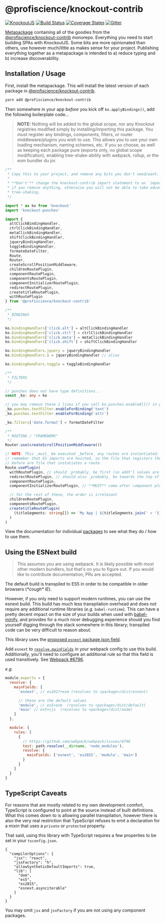 # @profiscience/knockout-contrib

[![KnockoutJS][knockout-shield]][knockoutjs]
[![Build Status][travis-ci-shield]][travis-ci]
[![Coverage States][codecov-shield]][codecov]
[![Gitter][gitter-shield]][gitter]

[Metapackage][] containing all of the goodies from the [@profiscience/knockout-contrib][] monorepo. Everything you need to start building SPAs with KnockoutJS. Some bits are more opinionated than others, use however much/little as makes sense for your project. Publishing everything together as a metapackage is intended to a) reduce typing and b) increase discoverability.

## Installation / Usage

First, install the metapackage. This will install the latest version of each package in [@profiscience/knockout-contrib][].

```bash
yarn add @profiscience/knockout-contrib
```

Then somewhere in your app _before_ you kick off `ko.applyBindings()`, add the following boilerplate code...

> **NOTE:** Nothing will be added to the global scope, nor any Knockout registries modified simply by installing/importing this package. You _must_ register any bindings, components, filters, or router middleware/plugins you wish to use. This allows you to use your own loading mechanism, naming schemes, etc. if you so choose, as well as keeping each package pure (exports only, no global scope modification), enabling tree-shake-ability with webpack, rollup, or the esm bundler du jor.

```typescript
/**
 * Copy this to your project, and remove any bits you don't need/want.
 *
 * **Don't'** change the knockout-contrib import statement to an `import *`
 * if you remove anything, otherwise you will not be able to take advantage of
 * tree-shaking.
 */

import * as ko from 'knockout'
import 'knockout-punches'

import {
  altClickBindingHandler,
  ctrlClickBindingHandler,
  metaClickBindingHandler,
  shiftClickBindingHandler,
  jqueryBindingHandler,
  toggleBindingHandler,
  formateDateFilter,
  Route,
  Router,
  createScrollPositionMiddleware,
  childrenRoutePlugin,
  componentRoutePlugin,
  componentsRoutePlugin,
  componentInitializerRoutePlugin,
  redirectRoutePlugin,
  createtitleRoutePlugin,
  withRoutePlugin
} from '@profiscience/knockout-contrib'

/**
 * BINDINGS
 */

ko.bindingHandlers['click.alt'] = altClickBindingHandler
ko.bindingHandlers['click.ctrl'] = ctrlClickBindingHandler
ko.bindingHandlers['click.meta'] = metaClickBindingHandler
ko.bindingHandlers['click.shift'] = shiftClickBindingHandler

ko.bindingHandlers.jquery = jqueryBindingHandler
ko.bindingHandlers.$ = jqueryBindingHandler // alias

ko.bindingHandlers.toggle = toggleBindingHandler

/**
 * FILTERS
 */

// punches does not have type definitions...
const _ko: any = ko

// you may remove these 2 lines if you call ko.punches.enableAll() in your project
_ko.punches.textFilter.enableForBinding('text')
_ko.punches.textFilter.enableForBinding('attr')

_ko.filters['date.format'] = formatDateFilter

/**
 * ROUTING / "FRAMEWORK"
 */
Router.use(createScrollPositionMiddleware())

// NOTE: This _must_ be executed _before_ any routes are instantiated. If you're having issues,
// remember that ES imports are hoisted, so the file that registers these plugins _must_ be imported
// before are file that instatiates a route.
Route.usePlugin(
  withRoutePlugin, // should _probably_ be first (so addt'l values are available everywhere)
  redirectRoutePlugin, // should also _probably_ be towards the top of the list (to prevent unneccesary work)
  componentRoutePlugin,
  componentInitializerRoutePlugin, // **MUST** come after component plugin

  // for the rest of these, the order is irrelevant
  childrenRoutePlugin,
  componentsRoutePlugin,
  createtitleRoutePlugin(
    (titleSegments: string[]) => `My App | ${titleSegments.join(' > ')}`
  )
)
```

View the documentation for individual [packages](../packages) to see what they do / how to use them.

## Using the ESNext build

> This assumes you are using webpack. It is likely possible with most other modern bundlers, but that's on you to figure out. If you would like to contribute documentation, PRs are accepted.

The default build is transpiled to ES5 in order to be compatible in older browsers (_\*cough\* IE_).

However, if you only need to support modern runtimes, you can use the esnext build. This build has much less transpilation overhead and does not require any additional runtime libraries (_e.g._ `babel-runtime`). This can have a pretty decent impact on the size of your builds when used with [babel-minify](https://github.com/babel/minify), and provides for a much nicer debugging experience should you find yourself digging through the stack somewhere in this library; transpiled code can be very difficult to reason about.

This library uses the [proposed `esnext` package.json field](https://github.com/stereobooster/package.json#esnext).

Add `esnext` to [`resolve.mainFields`](https://webpack.js.org/configuration/resolve/#resolve-mainfields) in your webpack config to use this build. Additionally, you'll need to configure an additional rule so that this field is used transitively. See [Webpack #6796](https://github.com/webpack/webpack/issues/6796).

_e.g._

```javascript
module.exports = {
  resolve: {
    mainFields: [
      'esnext', // es2017+esm (resolves to <package>/dist/esnext)

      // these are the default values
      'module', // es5+esm  (resolves to <package>/dist/default)
      'main' // es5+cjs  (resolves to <package>/dist/node)
    ]
  },

  module: {
    rules: [
      {
        // https://github.com/webpack/webpack/issues/6796
        test: path.resolve(__dirname, 'node_modules'),
        resolve: {
          mainFields: ['esnext', 'es2015', 'module', 'main']
        }
      }
    ]
  }
}
```

## TypeScript Caveats

For reasons that are mostly related to my own development comfort, TypeScript is configured to point at the source instead of built definitions. What this comes down to is allowing parallel transpilation, however there is also the very real restriction that TypeScript refuses to emit a declaration for a mixin that uses a `private` or `protected` property.

That said, using this library with TypeScript requires a few properties to be set in your `tsconfig.json`.

```
{
  "compilerOptions": {
    "jsx": "react",
    "jsxFactory": "h",
    "allowSyntheticDefaultImports": true,
    "lib": [
      "dom",
      "es5",
      "es2015",
      "esnext.asynciterable"
    ]
  }
}
```

You may omit `jsx` and `jsxFactory` if you are not using any component packages.

[knockoutjs]: https://knockoutjs.com
[knockout-shield]: https://img.shields.io/badge/KnockoutJS-v3.5.0-red.svg
[travis-ci]: https://travis-ci.org/Profiscience/knockout-contrib/
[travis-ci-shield]: https://img.shields.io/travis/Profiscience/knockout-contrib/master.svg
[codecov]: https://codecov.io/gh/Profiscience/knockout-contrib
[codecov-shield]: https://img.shields.io/codecov/c/github/Profiscience/knockout-contrib.svg
[gitter]: https://gitter.im/Profiscience/knockout-contrib
[gitter-shield]: https://img.shields.io/gitter/room/profiscience/knockout-contrib.svg
[metapackage]: https://askubuntu.com/questions/66257/what-is-the-difference-between-a-meta-package-and-a-package
[@profiscience/knockout-contrib]: https://github.com/Profiscience/knockout-contrib
